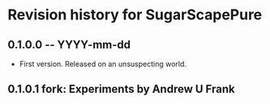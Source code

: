 # Revision history for SugarScapePure

## 0.1.0.0  -- YYYY-mm-dd

* First version. Released on an unsuspecting world.

## 0.1.0.1 fork: Experiments by Andrew U Frank
